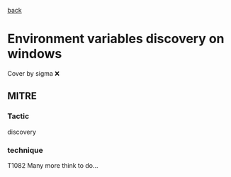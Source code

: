 [back](../index.md)
# Environment variables discovery on windows
Cover by sigma :x: 
## MITRE
### Tactic
discovery
### technique
T1082
Many more think to do...